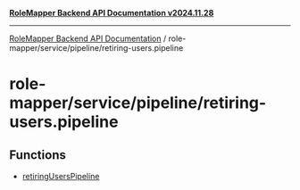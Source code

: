 [**RoleMapper Backend API Documentation v2024.11.28**](../../../../README.md)

***

[RoleMapper Backend API Documentation](../../../../modules.md) / role-mapper/service/pipeline/retiring-users.pipeline

# role-mapper/service/pipeline/retiring-users.pipeline

## Functions

- [retiringUsersPipeline](functions/retiringUsersPipeline.md)

